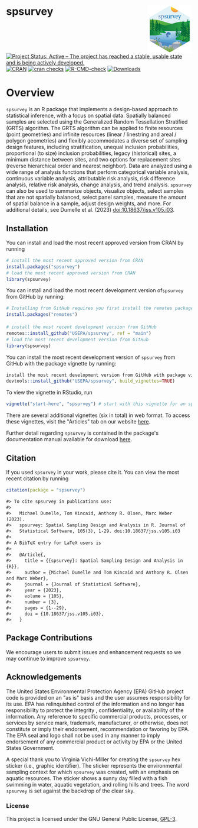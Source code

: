 # spsurvey <img src="man/figures/logo.png" align="right" height="130" alt="" />

<!-- badges: start -->
[![Project Status: Active – The project has reached a stable, usable state and is being actively developed.](https://www.repostatus.org/badges/latest/active.svg)](https://www.repostatus.org/#active)
[![CRAN](http://www.r-pkg.org/badges/version/spsurvey)](https://cran.r-project.org/package=spsurvey)
[![cran checks](https://badges.cranchecks.info/worst/spsurvey.svg)](https://cran.r-project.org/web/checks/check_results_spsurvey.html)
[![R-CMD-check](https://github.com/USEPA/spsurvey/actions/workflows/R-CMD-check.yaml/badge.svg)](https://github.com/USEPA/spsurvey/actions/workflows/R-CMD-check.yaml)
[![Downloads](https://cranlogs.r-pkg.org/badges/grand-total/spsurvey)](https://cran.r-project.org/package=spsurvey)

<!-- badges: end -->

# Overview

`spsurvey` is an R package that implements a design-based approach to statistical inference,
with a focus on spatial data.
Spatially balanced samples are selected using the
Generalized Random Tessellation Stratified (GRTS) algorithm.
The GRTS algorithm can be applied to finite resources (point geometries) and
infinite resources (linear / linestring and areal / polygon geometries) and flexibly
accommodates a diverse set of sampling design features, including
stratification, unequal inclusion probabilities, proportional (to size)
inclusion probabilities, legacy (historical) sites, a minimum distance between
sites, and two options for replacement sites (reverse hierarchical order and
nearest neighbor). Data are analyzed using a wide
range of analysis functions that perform categorical variable analysis, continuous
variable analysis, attributable risk analysis, risk difference analysis, relative
risk analysis, change analysis, and trend analysis. `spsurvey` can also be used to
summarize objects, visualize objects, select samples that are not spatially balanced,
select panel samples, measure the amount of spatial balance in a sample,
adjust design weights, and more. For additional details, see Dumelle et al. (2023) <doi:10.18637/jss.v105.i03>.

## Installation

You can install and load the most recent approved version from CRAN by running

```r
# install the most recent approved version from CRAN
install.packages("spsurvey")
# load the most recent approved version from CRAN
library(spsurvey)
```

You can install and load the most recent development version of`spsurvey` from GitHub by running:

```r
# Installing from GitHub requires you first install the remotes package
install.packages("remotes")

# install the most recent development version from GitHub
remotes::install_github("USEPA/spsurvey", ref = "main")
# load the most recent development version from GitHub
library(spsurvey)
```

You can install the most recent development version of `spsurvey` from GitHub with the package vignette by running:
```r
install the most recent development version from GitHub with package vignettes
devtools::install_github("USEPA/spsurvey", build_vignettes=TRUE)
```

To view the vignette in RStudio, run
```r
vignette("start-here", "spsurvey") # start with this vignette for an spsurvey overview
```

There are several additional vignettes (six in total) in web format. To access these vignettes, visit the "Articles" tab on our website [here](https://usepa.github.io/spsurvey/).

Further detail regarding `spsurvey` is contained in the package's documentation manual available for download [here](https://cran.r-project.org/package=spsurvey).


## Citation

If you used `spsurvey` in your work, please cite it. You can view the most recent citation by running
```r
citation(package = "spsurvey")
```

```
#> To cite spsurvey in publications use:
#> 
#>   Michael Dumelle, Tom Kincaid, Anthony R. Olsen, Marc Weber (2023).
#>   spsurvey: Spatial Sampling Design and Analysis in R. Journal of
#>   Statistical Software, 105(3), 1-29. doi:10.18637/jss.v105.i03
#> 
#> A BibTeX entry for LaTeX users is
#> 
#>   @Article{,
#>     title = {{spsurvey}: Spatial Sampling Design and Analysis in {R}},
#>     author = {Michael Dumelle and Tom Kincaid and Anthony R. Olsen and Marc Weber},
#>     journal = {Journal of Statistical Software},
#>     year = {2023},
#>     volume = {105},
#>     number = {3},
#>     pages = {1--29},
#>     doi = {10.18637/jss.v105.i03},
#>   }
```

## Package Contributions

We encourage users to submit issues and enhancement requests so we may
continue to improve `spsurvey`.

## Acknowledgements

The United States Environmental Protection Agency (EPA) GitHub project code is provided on an "as is" basis and the user assumes responsibility for its use. EPA has relinquished control of the information and no longer has responsibility to protect the integrity , confidentiality, or availability of the information. Any reference to specific commercial products, processes, or services by service mark, trademark, manufacturer, or otherwise, does not constitute or imply their endorsement, recommendation or favoring by EPA. The EPA seal and logo shall not be used in any manner to imply endorsement of any commercial product or activity by EPA or the United States Government.


A special thank you to Virginia Vichi-Miller for creating the `spsurvey` hex sticker (i.e., graphic identifier). The sticker represents the environmental sampling context for which `spsurvey` was created, with an emphasis on aquatic resources. The sticker shows a sunny day filled with a fish swimming in water, aquatic vegetation, and rolling hills and trees. The word `spsurvey` is set against the backdrop of the clear sky.

### License

This project is licensed under the GNU General Public License, [GPL-3](https://cran.r-project.org/web/licenses/GPL-3).  

